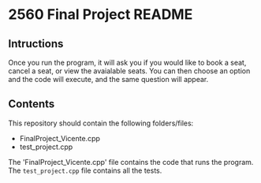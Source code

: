 # 2560 Final Project README

## Intructions 
Once you run the program, it will ask you if you would like to book a seat, cancel a seat, or view the avaialable seats. 
You can then choose an option and the code will execute, and the same question will appear. 


## Contents

This repository should contain the following folders/files:
- FinalProject_Vicente.cpp
- test_project.cpp

The 'FinalProject_Vicente.cpp' file contains the code that runs the program. 
The `test_project.cpp` file contains all the tests.
